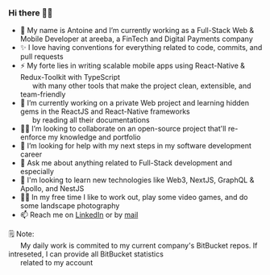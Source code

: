 <!--
**aeassaf/aeassaf** is a ✨ _special_ ✨ repository because its `README.md` (this file) appears on your GitHub profile.

Here are some ideas to get you started:

- 🔭 I’m currently working on ...
- 🌱 I’m currently learning ...
- 👯 I’m looking to collaborate on ...
- 🤔 I’m looking for help with ...
- 💬 Ask me about ...
- 📫 How to reach me: ...
- 😄 Pronouns: ...
- ⚡ Fun fact: ...
-->

### Hi there 👋🏻

- 🔭 My name is Antoine and I’m currently working as a Full-Stack Web & Mobile Developer at areeba, a FinTech and Digital Payments company
- ✨ I love having conventions for everything related to code, commits, and pull requests
- ⚡️  My forte lies in writing scalable mobile apps using React-Native & Redux-Toolkit with TypeScript 
     <br/>&nbsp;&nbsp;&nbsp;&nbsp;&nbsp;&nbsp;with many other tools that make the project clean, extensible, and team-friendly    
- 🌱 I’m currently working on a private Web project and learning hidden gems in the ReactJS and React-Native frameworks
     <br/>&nbsp;&nbsp;&nbsp;&nbsp;&nbsp;&nbsp;by reading all their documentations
- 🕺🏻 I’m looking to collaborate on an open-source project that'll re-enforce my knowledge and portfolio
- 🤔 I’m looking for help with my next steps in my software development career
- 💬 Ask me about anything related to Full-Stack development and especially 
- 🔮 I'm looking to learn new technologies like Web3, NextJS, GraphQL & Apollo, and NestJS
- 🏃🏻 In my free time I like to work out, play some video games, and do some landscape photography
- 📫 Reach me on [LinkedIn](https://www.linkedin.com/in/antoine-elias-assaf-82368318a/) or by [mail](eliasassaf.antoine@gmail.com)

🗒 Note: 
<br/>&nbsp;&nbsp;&nbsp;&nbsp;&nbsp;&nbsp;My daily work is commited to my current company's BitBucket repos. If intreseted, I can provide all BitBucket statistics<br/>&nbsp;&nbsp;&nbsp;&nbsp;&nbsp;&nbsp;related to my account
